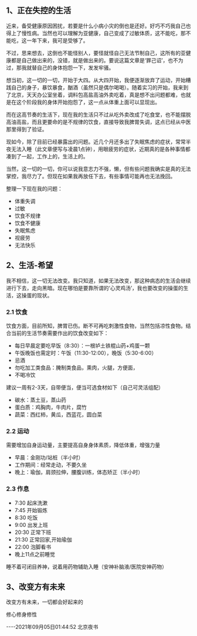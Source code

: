 <!-- ---
layout: wiki
title: 2021-09-05-身体快完蛋了
categories: wiki
description: 
keywords: 
--- -->

## 1、正在失控的生活

近来，备受健康原因困扰，若要是什么小病小灾的倒也是还好。好巧不巧我自己也得上了慢性病。当然也可以理解为亚健康，自己变成了过敏体质，这不能吃，那不能吃，这一年下来，我可是受够了。

不过，思来想去，这倒也不能怪别人，要怪就怪自己无法节制自己，这所有的亚健康都是自己做出来的，没错，就是做出来的。要说这篇文章是‘罪己诏’，也不为过，那我就替自己的身体抱怨一下，发发牢骚。

想当初，这一切的一切，开始于大四。从大四开始，我便逐渐放弃了运动，开始糟践自己的身子，暴饮暴食，酗酒（虽然只是偶尔喝喝）。随着实习的开始，我来到了北京，天天办公室坐着，调料包高盐高油外卖吃着，真是想不出问题都难，也就是在这个阶段我的身体开始抱怨了，这一点从体重上面可以显现出。

而在这高节奏的生活下，现在我的生活只不过从吃外卖改成了吃食堂，也不能摆脱高油高盐，而且更要命的是不规律的饮食，直接导致我脾胃失调，这点已经从中医那里得到了验证。

现如今，除了目前已经暴露出的问题。近几个月还多出了失眠焦虑的症状，常常半夜无法入睡（此文章便写与凌晨1点钟），用眼疲劳的症状，近期真的是各种事情都凑到了一起，工作上的，生活上的。

当然，这一切的一切，你可以说我意志力不强，懒，但有些问题我确实是真的无法掌控，我尽力了。但现在如果我再放任下去，有些事情可能再也无法挽回。

整理一下现在我的问题：

- 体重失调
- 过敏
- 饮食不规律
- 饮食不健康
- 失眠焦虑
- 视疲劳
- 无法快乐



## 2、生活-希望

我不相信，这一切无法改变。我只知道，如果无法改变，那这种病态的生活会继续进行下去，走向黑暗。现在哪怕是要靠所谓的‘心灵鸡汤’，我也要改变的操蛋的生活，这操蛋的现状。

### 2.1 饮食

饮食方面，目前所知，脾胃已伤。断不可再吃刺激性食物，当然包括凉性食物。结合当前的生活节奏需要作出的饮食改变如下：

- 每日早晨定要吃早饭（8:30）：一根垆土铁棍山药+鸡蛋一颗
- 午饭晚饭也需定时：午饭（11:30-12:00），晚饭（5:30-6:00）
- 忌酒
- 勿吃加工类食品：腌制类食品，熏肉，火腿，方便面，
- 不喝冷饮



建议一周有2-3天，自带便当，便当可选食材如下（自己可灵活组配）

- 碳水：蒸土豆，蒸山药
- 蛋白质：鸡胸肉，牛肉片，腐竹
- 蔬菜：西红柿，黄瓜，西蓝花，圆白菜



### 2.2 运动

需要增加自身运动量，主要提高自身身体素质，降低体重，增强力量

- 早晨：金刚功/站桩（半小时）
- 工作期间：经常走动，不要久坐
- 晚上：瑜伽，肩颈拉伸，腰腹训练，体态矫正（半小时）



### 2.3 作息

- 7:30 起床洗漱
- 7:45 开始锻炼
- 8:30 吃饭
- 9:00 出发上班
- 20:30 正常下班
- 21:30 正常回家,开始瑜伽
- 22:00  泡脚看书
- 晚上11点之前睡觉

睡不着可闭目养神，说着用药物辅助入睡（安神补脑液/医院安神药物）



## 3、改变方有未来

改变方有未来，一切都会好起来的

修心修身修性



----2021年09月05日01:44:52  北京夜书






























